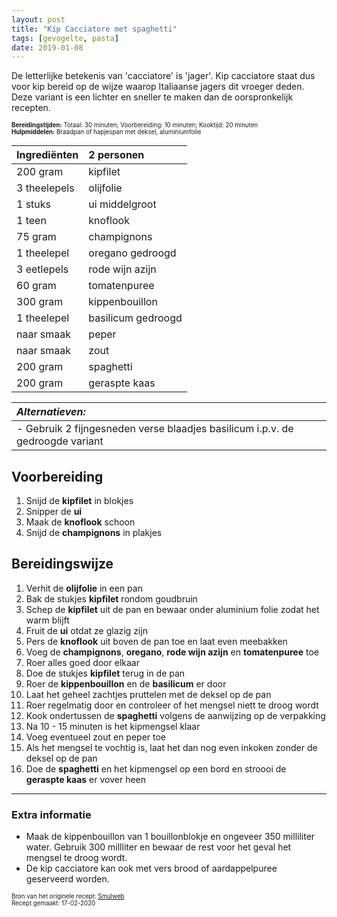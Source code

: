 ```yaml
---
layout: post
title: "Kip Cacciatore met spaghetti"
tags: [gevogelte, pasta]
date: 2019-01-08
---
```


De letterlijke betekenis van 'cacciatore' is 'jager'. Kip cacciatore staat dus voor kip bereid op de wijze waarop Italiaanse jagers dit vroeger deden. Deze variant is een lichter en sneller te maken dan de oorspronkelijk recepten.

<sub><sup>
**Bereidingstijden:** Totaal: 30 minuten; Voorbereiding: 10 minuten; Kooktijd: 20 minuten  
**Hulpmiddelen:** Braadpan of hapjespan met deksel, aluminiumfolie
</sup></sub>

| Ingrediënten | 2 personen         |
|:------------ |:------------------ |
| 200 gram     | kipfilet           |
| 3 theelepels | olijfolie          |
| 1 stuks      | ui middelgroot     |
| 1 teen       | knoflook           |
| 75 gram      | champignons        |
| 1 theelepel  | oregano gedroogd   |
| 3 eetlepels  | rode wijn azijn    |
| 60 gram      | tomatenpuree       |
| 300 gram     | kippenbouillon     |
| 1 theelepel  | basilicum gedroogd |
| naar smaak   | peper              |
| naar smaak   | zout               |
| 200 gram     | spaghetti          |
| 200 gram     | geraspte kaas      |


| _Alternatieven:_                   |
|:------------------------------ |
| - Gebruik 2 fijngesneden verse blaadjes basilicum i.p.v. de gedroogde variant |


## Voorbereiding
1. Snijd de **kipfilet** in blokjes
2. Snipper de **ui**
3. Maak de **knoflook** schoon
3. Snijd de **champignons** in plakjes

## Bereidingswijze
1. Verhit de **olijfolie** in een pan
2. Bak de stukjes **kipfilet** rondom goudbruin
3. Schep de **kipfilet** uit de pan en bewaar onder aluminium folie zodat het warm blijft
4. Fruit de **ui** otdat ze glazig zijn
5. Pers de **knoflook** uit boven de pan toe en laat even meebakken
6. Voeg de **champignons**, **oregano**, **rode wijn azijn** en **tomatenpuree** toe
7. Roer alles goed door elkaar
8. Doe de stukjes **kipfilet** terug in de pan
9. Roer de **kippenbouillon** en de **basilicum** er door
10. Laat het geheel zachtjes pruttelen met de deksel op de pan
11. Roer regelmatig door en controleer of het mengsel niett te droog wordt
12. Kook ondertussen de **spaghetti** volgens de aanwijzing op de verpakking
13. Na 10 - 15 minuten is het kipmengsel klaar
14. Voeg eventueel zout en peper toe
15. Als het mengsel te vochtig is, laat het dan nog even inkoken zonder de deksel op de pan
16. Doe de **spaghetti** en het kipmengsel op een bord en stroooi de **geraspte kaas** er vover heen

-----------------------------------------------------------------------
### Extra informatie  
- Maak de kippenbouillon van 1 bouillonblokje en ongeveer 350 milliliter water.
  Gebruik 300 millliter en bewaar de rest voor het geval het mengsel te droog wordt.
- De kip cacciatore kan ook met vers brood of aardappelpuree geserveerd worden.   

<sub><sup>
Bron van het originele recept: [Smulweb](https://www.smulweb.nl/recepten/717897/Kip-cacciatore)  
Recept gemaakt: 17-02-2020
</sup></sub>
